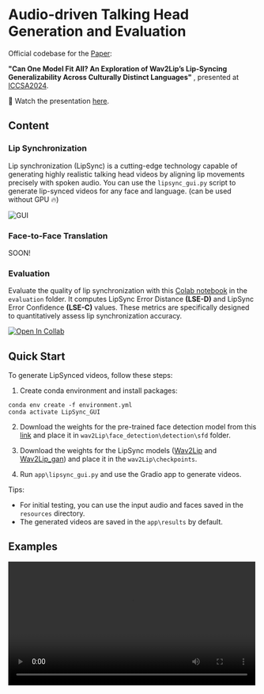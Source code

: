 # Audio-driven Talking Head Generation and Evaluation

Official codebase for the [Paper](https://link.springer.com/chapter/10.1007/978-3-031-65282-0_10):

**"Can One Model Fit All? An Exploration of Wav2Lip’s Lip-Syncing Generalizability Across Culturally Distinct Languages"**
, presented at [ICCSA2024](https://iccsa.org/).

:movie_camera: Watch the presentation [here]().

## Content
### Lip Synchronization

Lip synchronization (LipSync) is a cutting-edge technology capable of generating highly realistic talking head videos by aligning lip movements precisely with spoken audio. 
You can use the ```lipsync_gui.py``` script to generate lip-synced videos for any face and language. (can be used without GPU :fire:)

![GUI](https://i.imghippo.com/files/MF2tm1722159355.jpg)

### Face-to-Face Translation
SOON!

### Evaluation
Evaluate the quality of lip synchronization with this [Colab notebook]() in the ```evaluation``` folder. It computes LipSync Error Distance **(LSE-D)** and LipSync Error Confidence **(LSE-C)** values. These metrics are specifically designed to quantitatively assess lip synchronization accuracy. 

[![Open In Collab](https://colab.research.google.com/assets/colab-badge.svg)](https://colab.research.google.com/github/Naereen/badges)

## Quick Start
To generate LipSynced videos, follow these steps: 

1. Create conda environment and install packages:
```
conda env create -f environment.yml
conda activate LipSync_GUI
```
2. Download the weights for the pre-trained face detection model  from this [link](link)  and place it in ```wav2Lip\face_detection\detection\sfd``` folder. 

3. Download the weights for the LipSync models ([Wav2Lip]() and [Wav2Lip_gan]())    and place it in the ```wav2Lip\checkpoints```.

4. Run ```app\lipsync_gui.py``` and use the Gradio app to generate videos.

Tips: 
- For initial testing, you can use the input audio and faces saved in the ```resources``` directory.
- The generated videos are saved in the ```app\results``` by default.

## Examples
<video src="https://youtu.be/eleObbZVk6k" width="500">

## Acknowledgments
We extend our sincere gratitude to authors of this [paper](https://dl.acm.org/doi/10.1145/3394171.3413532) for their pioneering research.

## Citation :page_with_curl: 
Rafiei Oskooei, A., Yahsi, E., Sungur, M., S. Aktas, M. (2024). Can One Model Fit All? An Exploration of Wav2Lip’s Lip-Syncing Generalizability Across Culturally Distinct Languages. Computational Science and Its Applications – ICCSA 2024 Workshops. ICCSA 2024. Lecture Notes in Computer Science, vol 14819. Springer, Cham. https://doi.org/10.1007/978-3-031-65282-0_10

